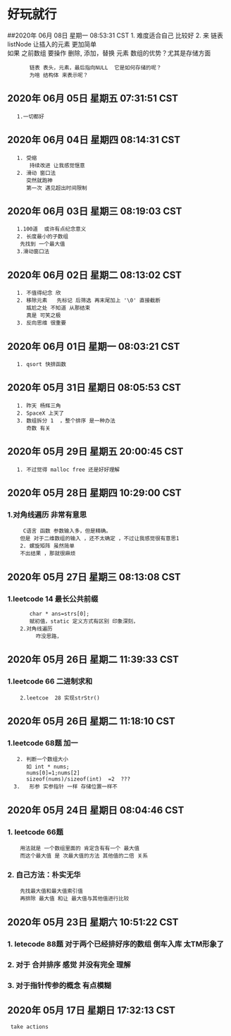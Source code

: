 # 好玩就行
##2020年 06月 08日 星期一 08:53:31 CST
		1. 难度适合自己 比较好
		2. 来  链表 listNode 让插入的元素 更加简单	
		   如果 之前数组 要操作 删除, 添加，替换 元素 数组的优势？尤其是存储方面
	      
	       链表 表头，元素，最后指向NULL  它是如何存储的呢？
		   为啥 结构体 来表示呢？
## 2020年 06月 05日 星期五 07:31:51 CST
       1.一切都好
## 2020年 06月 04日 星期四 08:14:31 CST
       1. 受缩
	       持续改进 让我感觉惬意
	   2. 滑动 窗口法
	      突然就跑神
		  第一次 遇见超出时间限制
## 2020年 06月 03日 星期三 08:19:03 CST
       1.100道  或许有点纪念意义
	   2. 长度最小的子数组
		先找到 一个最大值   
	   3.滑动窗口法 
## 2020年 06月 02日 星期二 08:13:02 CST
	   1. 不值得纪念 欣
	   2. 移除元素   先标记 后筛选 再末尾加上 '\0' 直接截断
	      尴尬之处 不知道 从那结束 
		  真是 可笑之极
	   3. 反向思维 很重要
## 2020年 06月 01日 星期一 08:03:21 CST
       1. qsort 快排函数
## 2020年 05月 31日 星期日 08:05:53 CST
       1. 昨天 杨辉三角
	   2. SpaceX 上天了
	   3. 数组拆分 1  ，整个排序 是一种办法
	      奇数 有关

## 2020年 05月 29日 星期五 20:00:45 CST
       1. 不过觉得 malloc free 还是好好理解
## 2020年 05月 28日 星期四 10:29:00 CST
   ###  1.对角线遍历 非常有意思
         C语言 函数 参数输入多，但是精确。
	    但是 对于二维数组的输入 ，还不太确定 ，不过让我感觉很有意思1
		2. 螺旋矩阵 虽然简单
		不出结果 ，那就很麻烦
## 2020年 05月 27日 星期三 08:13:08 CST
   ###  1.leetcode 14 最长公共前缀
           char * ans=strs[0];
		   赋初值，static 定义方式有区别 印象深刻，
		2.对角线遍历
			 咋没思路，
## 2020年 05月 26日 星期二 11:39:33 CST
   ###  1.leetcode 66 二进制求和
        2.leetcoe  28 实现strStr()  
## 2020年 05月 26日 星期二 11:18:10 CST
   ###  1.leetcode 68题 加一
       2. 判断一个数组大小 
	      如 int * nums;
		  nums[0]=1;nums[2]
		  sizeof(nums)/sizeof(int)  =2  ???
	  3.   形参 实参指针 一样 存储位置一样不
## 2020年 05月 24日 星期日 08:04:46 CST
 ### 1. leetcode 66题
        用法就是 一个数组里面的 肯定含有有一个 最大值 
        而这个最大值 是 次最大值的方法 其他值的二倍 关系
 ### 2. 自己方法：朴实无华 
        先找最大值和最大值索引值
        再排除 最大值 和让 最大值与其他值进行比较


## 2020年 05月 23日 星期六 10:51:22 CST
 ### 1.  letecode 88题 对于两个已经排好序的数组 倒车入库 太TM形象了
 ### 2.  对于 合并排序 感觉 并没有完全 理解
 ### 3.  对于指针传参的概念 有点模糊

## 2020年 05月 17日 星期日 17:32:13 CST
     take actions

